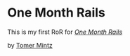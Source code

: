 # One Month Rails

This is my first RoR for [*One Month Rails*](http://walla.co.il)

by [Tomer Mintz](https://www.linkedin.com/in/tmintz?trk=hp-identity-name)